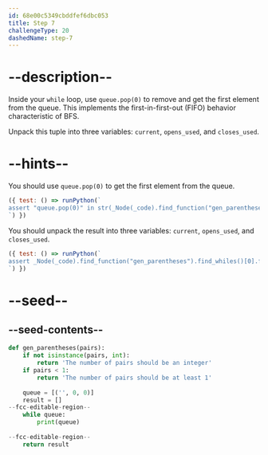 ```yaml
---
id: 68e00c5349cbddfef6dbc053
title: Step 7
challengeType: 20
dashedName: step-7
---
```


# --description--

Inside your `while` loop, use `queue.pop(0)` to remove and get the first element from the queue. This implements the first-in-first-out (FIFO) behavior characteristic of BFS.

Unpack this tuple into three variables: `current`, `opens_used`, and `closes_used`.

# --hints--

You should use `queue.pop(0)` to get the first element from the queue.

```js
({ test: () => runPython(`
assert "queue.pop(0)" in str(_Node(_code).find_function("gen_parentheses").find_whiles()[0].find_bodies()[0])
`) })
```

You should unpack the result into three variables: `current`, `opens_used`, and `closes_used`.

```js
({ test: () => runPython(`
assert _Node(_code).find_function("gen_parentheses").find_whiles()[0].find_bodies()[0].has_stmt("current, opens_used, closes_used = queue.pop(0)")
`) })
```

# --seed--

## --seed-contents--

```py
def gen_parentheses(pairs):
    if not isinstance(pairs, int):
        return 'The number of pairs should be an integer'
    if pairs < 1:
        return 'The number of pairs should be at least 1'
    
    queue = [('', 0, 0)]
    result = []
--fcc-editable-region--
    while queue:
        print(queue)
        
--fcc-editable-region--
    return result
```

